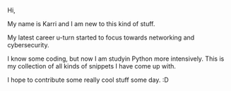 Hi,

My name is Karri and I am new to this kind of stuff.

My latest career u-turn started to focus towards networking and cybersecurity.

I know some coding, but now I am studyin Python more intensively. This is my collection of all kinds of snippets I have come up with.

I hope to contribute some really cool stuff some day. :D
